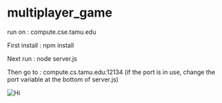 # multiplayer_game
run on : compute.cse.tamu.edu

First install : npm install 

Next run : node server.js 

Then go to : compute.cs.tamu.edu:12134 (if the port is in use, change the port variable at the bottom of server.js)

![Hi](http://static.tumblr.com/96944bd2bc5f47a6f00104b1acd3afe1/l9ny9ww/gJenxivuz/tumblr_static_ccffn41nz94wscsckcwsckgwk.jpg)

